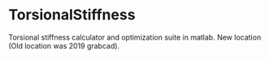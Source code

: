 # TorsionalStiffness
Torsional stiffness calculator and optimization suite in matlab. New location (Old location was 2019 grabcad).
